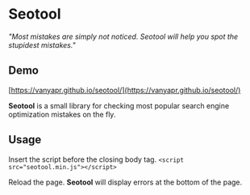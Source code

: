 # Seotool

_"Most mistakes are simply not noticed. Seotool will help you spot the stupidest mistakes."_

## Demo

[https://vanyapr.github.io/seotool/](https://vanyapr.github.io/seotool/)


**Seotool** is a small library for checking most popular search engine optimization mistakes on the fly.

## Usage

Insert the script before the closing body tag. `<script src="seotool.min.js"></script>`  

Reload the page. **Seotool** will display errors at the bottom of the page.

